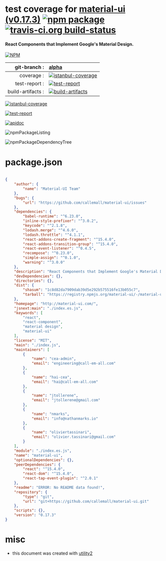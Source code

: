 # test coverage for  [material-ui (v0.17.3)](http://material-ui.com/)  [![npm package](https://img.shields.io/npm/v/npmtest-material-ui.svg?style=flat-square)](https://www.npmjs.org/package/npmtest-material-ui) [![travis-ci.org build-status](https://api.travis-ci.org/npmtest/node-npmtest-material-ui.svg)](https://travis-ci.org/npmtest/node-npmtest-material-ui)
#### React Components that Implement Google's Material Design.

[![NPM](https://nodei.co/npm/material-ui.png?downloads=true)](https://www.npmjs.com/package/material-ui)

| git-branch : | [alpha](https://github.com/npmtest/node-npmtest-material-ui/tree/alpha)|
|--:|:--|
| coverage : | [![istanbul-coverage](https://npmtest.github.io/node-npmtest-material-ui/build/coverage.badge.svg)](https://npmtest.github.io/node-npmtest-material-ui/build/coverage.html/index.html)|
| test-report : | [![test-report](https://npmtest.github.io/node-npmtest-material-ui/build/test-report.badge.svg)](https://npmtest.github.io/node-npmtest-material-ui/build/test-report.html)|
| build-artifacts : | [![build-artifacts](https://npmtest.github.io/node-npmtest-material-ui/glyphicons_144_folder_open.png)](https://github.com/npmtest/node-npmtest-material-ui/tree/gh-pages/build)|

[![istanbul-coverage](https://npmtest.github.io/node-npmtest-material-ui/build/screenCapture.buildCustomOrg.browser.coverage.html.png)](https://npmtest.github.io/node-npmtest-material-ui/build/coverage.html/index.html)

[![test-report](https://npmtest.github.io/node-npmtest-material-ui/build/screenCapture.buildCustomOrg.browser.%252Fhome%252Ftravis%252Fbuild%252Fnpmtest%252Fnode-npmtest-material-ui%252Ftmp%252Fbuild%252Ftest-report.html.png)](https://npmtest.github.io/node-npmtest-material-ui/build/test-report.html)

[![apidoc](https://npmdoc.github.io/node-npmdoc-material-ui/build/screenCapture.buildApidoc.browser.%252Fhome%252Ftravis%252Fbuild%252Fnpmdoc%252Fnode-npmdoc-material-ui%252Ftmp%252Fbuild%252Fapidoc.html.png)](https://npmdoc.github.io/node-npmdoc-material-ui/build/apidoc.html)

![npmPackageListing](https://npmtest.github.io/node-npmtest-material-ui/build/screenCapture.npmPackageListing.svg)

![npmPackageDependencyTree](https://npmtest.github.io/node-npmtest-material-ui/build/screenCapture.npmPackageDependencyTree.svg)



# package.json

```json

{
    "author": {
        "name": "Material-UI Team"
    },
    "bugs": {
        "url": "https://github.com/callemall/material-ui/issues"
    },
    "dependencies": {
        "babel-runtime": "^6.23.0",
        "inline-style-prefixer": "^3.0.2",
        "keycode": "^2.1.8",
        "lodash.merge": "^4.6.0",
        "lodash.throttle": "^4.1.1",
        "react-addons-create-fragment": "^15.4.0",
        "react-addons-transition-group": "^15.4.0",
        "react-event-listener": "^0.4.5",
        "recompose": "^0.23.0",
        "simple-assign": "^0.1.0",
        "warning": "^3.0.0"
    },
    "description": "React Components that Implement Google's Material Design.",
    "devDependencies": {},
    "directories": {},
    "dist": {
        "shasum": "1c8d82da7909dab39d5e292b575516fe13b055c7",
        "tarball": "https://registry.npmjs.org/material-ui/-/material-ui-0.17.3.tgz"
    },
    "homepage": "http://material-ui.com/",
    "jsnext:main": "./index.es.js",
    "keywords": [
        "react",
        "react-component",
        "material design",
        "material-ui"
    ],
    "license": "MIT",
    "main": "./index.js",
    "maintainers": [
        {
            "name": "cea-admin",
            "email": "engineering@call-em-all.com"
        },
        {
            "name": "hai-cea",
            "email": "hai@call-em-all.com"
        },
        {
            "name": "jtollerene",
            "email": "jtollerene@gmail.com"
        },
        {
            "name": "nmarks",
            "email": "info@nathanmarks.io"
        },
        {
            "name": "oliviertassinari",
            "email": "olivier.tassinari@gmail.com"
        }
    ],
    "module": "./index.es.js",
    "name": "material-ui",
    "optionalDependencies": {},
    "peerDependencies": {
        "react": "^15.4.0",
        "react-dom": "^15.4.0",
        "react-tap-event-plugin": "^2.0.1"
    },
    "readme": "ERROR: No README data found!",
    "repository": {
        "type": "git",
        "url": "git+https://github.com/callemall/material-ui.git"
    },
    "scripts": {},
    "version": "0.17.3"
}
```



# misc
- this document was created with [utility2](https://github.com/kaizhu256/node-utility2)
